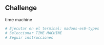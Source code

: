 ## Challenge

time machine

```bash
# Ejecutar en el terminal: madoos-es6-types
# Seleccionar TIME MACHINE
# Seguir instrucciones
```
